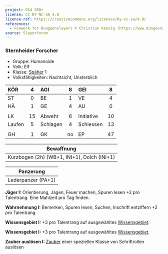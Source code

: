 ```yaml
---
project: DS4 SRD+
license: CC BY-NC-SA 4.0
licence-ref: https://creativecommons.org/licenses/by-nc-sa/4.0/
references: 
  - Fanwerk for Dungeonslayers © Christian Kennig (https://www.dungeonslayers.net/)
source: Slayerforum
---
```


### Sternheider Forscher

- Gruppe: Humanoide
- Volk: Elf
- Klasse: [Späher](../../grw/charaktere-klasse-spaeher.md) 1
- Volksfähigkeiten: Nachtsicht, Unsterblich

| KÖR    |  4  | AGI      |  8  | GEI        |  8  |
| :----- | :-: | :------- | :-: | :--------- | :-: |
| ST     |  0  | BE       |  1  | VE         |  4  |
| HÄ     |  1  | GE       |  4  | AU         |  0  |
|        |     |          |     |            |     |
| LK     | 15  | Abwehr   |  6  | Initiative | 10  |
| Laufen |  5  | Schlagen |  4  | Schiessen  | 13  |
|        |     |          |     |            |     |
| GH     |  1  | GK       | no  | EP         | 47  |

|                 Bewaffnung                  |
| :-----------------------------------------: |
| Kurzbogen (2h) (WB+1, INI+1), Dolch (INI+1) |

|     Panzerung      |
| :----------------: |
| Lederpanzer (PA+1) |

**Jäger I:** Orientierung, Jagen, Feuer machen, Spuren lesen +2 pro Talentrang. Eine Mahlzeit pro Tag finden.

**Wahrnehmung I:** Bemerken, Spuren lesen, Suchen, Inschrift entziffern +2 pro Talentrang.

**Wissensgebiet I:** +3 pro Talentrang auf ausgewähltes [Wissensgebiet](../../grw/talente/wissensgebiet.md).

**Wissensgebiet I:** +3 pro Talentrang auf ausgewähltes [Wissensgebiet](../../grw/talente/wissensgebiet.md).

**Zauber auslösen I:** [Zauber](../../fanwerk/zauber/zauber.md) einer speziellen Klasse von Schriftrollen auslösen

